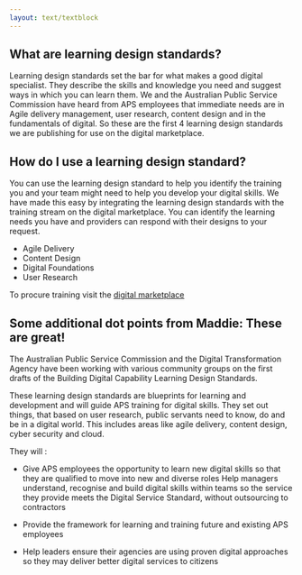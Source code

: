 ```yaml
---
layout: text/textblock
---
```

## What are learning design standards?

Learning design standards set the bar for what makes a good digital specialist. They describe the skills and knowledge you need and suggest ways in which you can learn them. We and the Australian Public Service Commission have heard from APS employees that immediate needs are in Agile delivery management, user research, content design and in the fundamentals of digital. So these are the first 4 learning design standards we are publishing for use on the digital marketplace.

## How do I use a learning design standard?

You can use the learning design standard to help you identify the training you and your team might need to help you develop your digital skills. We have made this easy by integrating the learning design standards with the training stream on the digital marketplace. You can identify the learning needs you have and providers can respond with their designs to your request.

- Agile Delivery
- Content Design
- Digital Foundations
- User Research

To procure training visit the [digital marketplace](https://marketplace.service.gov.au/)


## Some additional dot points from Maddie: These are great!

The Australian Public Service Commission and the Digital Transformation Agency have been working with various community groups on the first drafts of the Building Digital Capability Learning Design Standards.

These learning design standards are blueprints for learning and development and will guide APS training for digital skills. They set out things, that based on user research, public servants need to know, do and be in a digital world. This includes areas like agile delivery, content design, cyber security and cloud.

They will :

- Give APS employees the opportunity to learn new digital skills so that they are qualified to move into new and diverse roles
Help managers understand, recognise and build digital skills within teams so the service they provide meets the Digital Service Standard, without outsourcing to contractors

- Provide the framework for learning and training future and existing APS employees

- Help leaders ensure their agencies are using proven digital approaches so they may deliver better digital services to citizens
